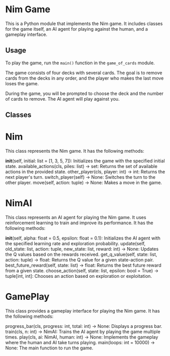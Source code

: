 # Nim Game

This is a Python module that implements the Nim game. It includes classes for the game itself, an AI agent for playing against the human, and a gameplay interface.

## Usage

To play the game, run the `main()` function in the `game_of_cards` module.

The game consists of four decks with several cards. The goal is to remove cards from the decks in any order, and the player who makes the last move loses the game.

During the game, you will be prompted to choose the deck and the number of cards to remove. The AI agent will play against you.

## Classes
# Nim
This class represents the Nim game. It has the following methods:

__init__(self, initial: list = [1, 3, 5, 7]): Initializes the game with the specified initial state.
available_actions(cls, piles: list) -> set: Returns the set of available actions in the provided state.
other_player(cls, player: int) -> int: Returns the next player's turn.
switch_player(self) -> None: Switches the turn to the other player.
move(self, action: tuple) -> None: Makes a move in the game.


# NimAI
This class represents an AI agent for playing the Nim game. It uses reinforcement learning to train and improve its performance. It has the following methods:

__init__(self, alpha: float = 0.5, epsilon: float = 0.1): Initializes the AI agent with the specified learning rate and exploration probability.
update(self, old_state: list, action: tuple, new_state: list, reward: int) -> None: Updates the Q values based on the rewards received.
get_q_value(self, state: list, action: tuple) -> float: Returns the Q value for a given state-action pair.
best_future_reward(self, state: list) -> float: Returns the best future reward from a given state.
choose_action(self, state: list, epsilon: bool = True) -> tuple[int, int]: Chooses an action based on exploration or exploitation.

# GamePlay
This class provides a gameplay interface for playing the Nim game. It has the following methods:

progress_bar(cls, progress: int, total: int) -> None: Displays a progress bar.
train(cls, n: int) -> NimAI: Trains the AI agent by playing the game multiple times.
play(cls, ai: NimAI, human: int) -> None: Implements the gameplay where the human and AI take turns playing.
main(loops: int = 10000) -> None: The main function to run the game.


